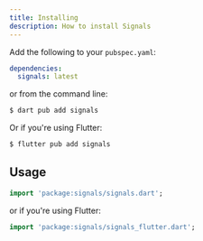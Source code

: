 ```yaml
---
title: Installing
description: How to install Signals
---
```


Add the following to your `pubspec.yaml`:

```yaml
dependencies:
  signals: latest
```

or from the command line:

```bash
$ dart pub add signals
```

Or if you're using Flutter:

```bash
$ flutter pub add signals
```

## Usage

```dart
import 'package:signals/signals.dart';
```

or if you're using Flutter:

```dart
import 'package:signals/signals_flutter.dart';
```
